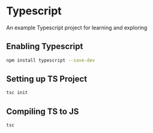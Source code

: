 # Typescript

An example Typescript project for learning and exploring

## Enabling Typescript

```bash
npm install typescript --save-dev
```

## Setting up TS Project

```bash
tsc init
```

## Compiling TS to JS

```bash
tsc
```

